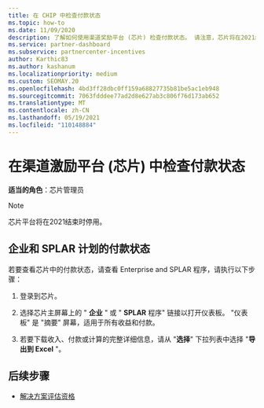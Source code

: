 ```yaml
---
title: 在 CHIP 中检查付款状态
ms.topic: how-to
ms.date: 11/09/2020
description: 了解如何使用渠道奖励平台 (芯片) 检查付款状态。 请注意，芯片将在2021结束后停用。
ms.service: partner-dashboard
ms.subservice: partnercenter-incentives
author: Karthic83
ms.author: kashanum
ms.localizationpriority: medium
ms.custom: SEOMAY.20
ms.openlocfilehash: 4bd3ff28dbc0ff159a68827735b81be5ac1eb948
ms.sourcegitcommit: 7063fdddee77ad2d8e627ab3c806f76d173ab652
ms.translationtype: MT
ms.contentlocale: zh-CN
ms.lasthandoff: 05/19/2021
ms.locfileid: "110148884"
---
```

# <a name="check-payment-status-in-the-channel-incentives-platform-chip"></a>在渠道激励平台 (芯片) 中检查付款状态

**适当的角色**：芯片管理员

>[!NOTE]
>芯片平台将在2021结束时停用。

## <a name="payment-status-for-the-enterprise-and-splar-programs"></a>企业和 SPLAR 计划的付款状态

若要查看芯片中的付款状态，请查看 Enterprise and SPLAR 程序，请执行以下步骤：

1. 登录到芯片。
 
1. 选择芯片主屏幕上的 " **企业** " 或 " **SPLAR** 程序" 链接以打开仪表板。 "仪表板" 是 "摘要" 屏幕，适用于所有收益和付款。
 
1. 若要下载收入、付款或计算的完整详细信息，请从 "**选择**" 下拉列表中选择 "**导出到 Excel** "。

## <a name="next-steps"></a>后续步骤

- [解决方案评估资格](chip-solution-assessment.md) 
